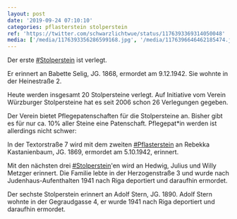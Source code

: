 ```yaml
---
layout: post
date: '2019-09-24 07:10:10'
categories: pflasterstein stolperstein
ref: 'https://twitter.com/schwarzlichtwue/status/1176393369314050048'
media: ['/media/1176393356286599168.jpg', '/media/1176396646462185474.jpg', '/media/1176405318244470785.jpg', '/media/1176425642071666689.jpg', '/media/1176425700435333121.jpg']
---
```

Der erste [#Stolperstein](/t/stolperstein) ist verlegt.

Er erinnert an Babette Selig, JG. 1868, ermordet am 9.12.1942. Sie wohnte in der Heinestraße 2. 

Heute werden insgesamt 20 Stolpersteine verlegt. Auf Initiative vom Verein Würzburger Stolpersteine hat es seit 2006 schon 26 Verlegungen gegeben.

Der Verein bietet Pflegepatenschaften für die Stolpersteine an. Bisher gibt es für nur ca. 10% aller Steine eine Patenschaft. Pflegepat\*in werden ist allerdings nicht schwer: 

In der Textorstraße 7 wird mit dem zweiten [#Pflasterstein](/t/pflasterstein) an Rebekka Kastanienbaum, JG. 1869, ermordet am 5.10.1942, erinnert. 

Mit den nächsten drei [#Stolperstein](/t/stolperstein)'en wird an Hedwig, Julius und Willy Metzger erinnert. Die Familie lebte in der Herzogenstraße 3 und wurde nach Judenhaus-Aufenthalten 1941 nach Riga deportiert und daraufhin ermordet. 

Der sechste Stolperstein erinnert an Adolf Stern, JG. 1890. Adolf Stern wohnte in der Gegraudgasse 4, er wurde 1941 nach Riga deportiert und daraufhin ermordet. 